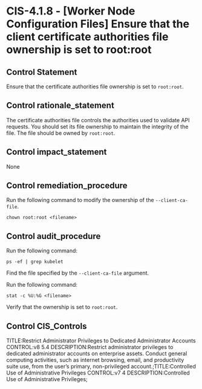 # CIS-4.1.8 - \[Worker Node Configuration Files\] Ensure that the client certificate authorities file ownership is set to root:root

## Control Statement

Ensure that the certificate authorities file ownership is set to `root:root`.

## Control rationale_statement

The certificate authorities file controls the authorities used to validate API requests. You should set its file ownership to maintain the integrity of the file. The file should be owned by `root:root`.

## Control impact_statement

None

## Control remediation_procedure

Run the following command to modify the ownership of the `--client-ca-file`.

```
chown root:root <filename>
```

## Control audit_procedure

Run the following command:

```
ps -ef | grep kubelet
```

Find the file specified by the `--client-ca-file` argument.

Run the following command:

```
stat -c %U:%G <filename>
```

Verify that the ownership is set to `root:root`.

## Control CIS_Controls

TITLE:Restrict Administrator Privileges to Dedicated Administrator Accounts CONTROL:v8 5.4 DESCRIPTION:Restrict administrator privileges to dedicated administrator accounts on enterprise assets. Conduct general computing activities, such as internet browsing, email, and productivity suite use, from the user’s primary, non-privileged account.;TITLE:Controlled Use of Administrative Privileges CONTROL:v7 4 DESCRIPTION:Controlled Use of Administrative Privileges;
